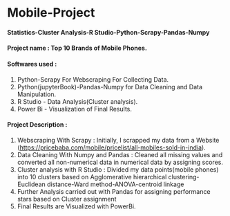 # Mobile-Project

#### Statistics-Cluster Analysis-R Studio-Python-Scrapy-Pandas-Numpy

#### Project name : Top 10 Brands of Mobile Phones.

#### Softwares used :

1) Python-Scrapy For Webscraping For Collecting Data.
2) Python(jupyterBook)-Pandas-Numpy for Data Cleaning and Data Manipulation.
3) R Studio - Data Analysis(Cluster analysis).
4) Power Bi - Visualization of Final Results.
   
#### Project Description :

1) Webscraping With Scrapy : Initially, I scrapped my data from a Website (https://pricebaba.com/mobile/pricelist/all-mobiles-sold-in-india).
2) Data Cleaning With Numpy and Pandas : Cleaned all missing values and converted all non-numerical data in numerical data by assigning scores.
3) Cluster analysis with R Studio : Divided my data points(mobile phones) into 10 clusters based on Agglomerative hierarchical clustering-Euclidean distance-Ward method-ANOVA-centroid linkage  
4) Further Analysis carried out with Pandas for assigning performance stars based on Cluster assignment
5) Final Results are Visualized with PowerBi.
